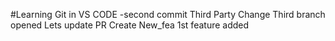 #Learning Git in VS CODE
-second commit
Third Party Change
Third branch opened
Lets update PR
Create New_fea
1st feature added
